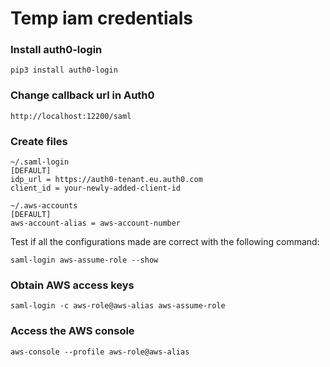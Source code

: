 # Temp iam credentials

### Install auth0-login
```
pip3 install auth0-login
```

### Change callback url in Auth0
```
http://localhost:12200/saml
```

### Create files
```
~/.saml-login
[DEFAULT]
idp_url = https://auth0-tenant.eu.auth0.com
client_id = your-newly-added-client-id
```

```
~/.aws-accounts
[DEFAULT]
aws-account-alias = aws-account-number
```

Test if all the configurations made are correct with the following command:
```
saml-login aws-assume-role --show
```

### Obtain AWS access keys

```
saml-login -c aws-role@aws-alias aws-assume-role
```

### Access the AWS console
```
aws-console --profile aws-role@aws-alias 
```